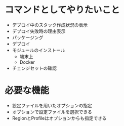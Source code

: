 # コマンドとしてやりたいこと
- デプロイ中のスタック作成状況の表示
- デプロイ失敗時の理由表示
- パッケージング
- デプロイ
- モジュールのインストール
  - 端末上
  - Docker
- チェンジセットの確認

# 必要な機能
- 設定ファイルを用いたオプションの指定
- オプションで設定ファイルを選択できる
- RegionとProfileはオプションからも指定できる